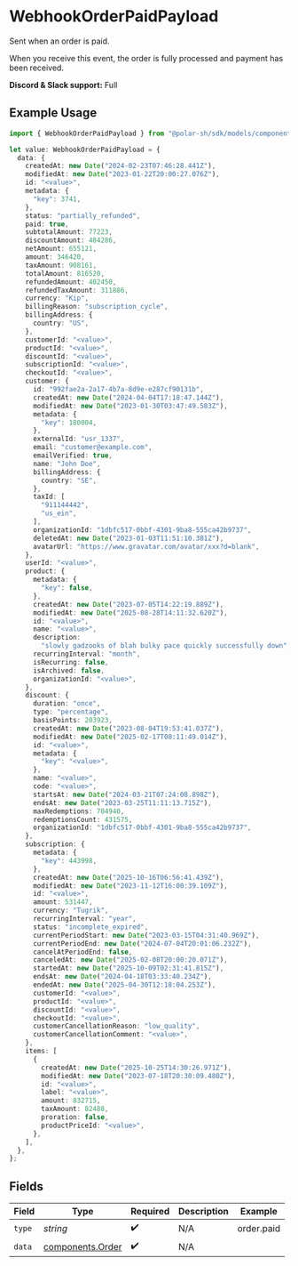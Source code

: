 # WebhookOrderPaidPayload

Sent when an order is paid.

When you receive this event, the order is fully processed and payment has been received.

**Discord & Slack support:** Full

## Example Usage

```typescript
import { WebhookOrderPaidPayload } from "@polar-sh/sdk/models/components/webhookorderpaidpayload.js";

let value: WebhookOrderPaidPayload = {
  data: {
    createdAt: new Date("2024-02-23T07:46:28.441Z"),
    modifiedAt: new Date("2023-01-22T20:00:27.076Z"),
    id: "<value>",
    metadata: {
      "key": 3741,
    },
    status: "partially_refunded",
    paid: true,
    subtotalAmount: 77223,
    discountAmount: 484286,
    netAmount: 655121,
    amount: 346420,
    taxAmount: 908161,
    totalAmount: 816520,
    refundedAmount: 402450,
    refundedTaxAmount: 311886,
    currency: "Kip",
    billingReason: "subscription_cycle",
    billingAddress: {
      country: "US",
    },
    customerId: "<value>",
    productId: "<value>",
    discountId: "<value>",
    subscriptionId: "<value>",
    checkoutId: "<value>",
    customer: {
      id: "992fae2a-2a17-4b7a-8d9e-e287cf90131b",
      createdAt: new Date("2024-04-04T17:18:47.144Z"),
      modifiedAt: new Date("2023-01-30T03:47:49.583Z"),
      metadata: {
        "key": 180004,
      },
      externalId: "usr_1337",
      email: "customer@example.com",
      emailVerified: true,
      name: "John Doe",
      billingAddress: {
        country: "SE",
      },
      taxId: [
        "911144442",
        "us_ein",
      ],
      organizationId: "1dbfc517-0bbf-4301-9ba8-555ca42b9737",
      deletedAt: new Date("2023-01-03T11:51:10.381Z"),
      avatarUrl: "https://www.gravatar.com/avatar/xxx?d=blank",
    },
    userId: "<value>",
    product: {
      metadata: {
        "key": false,
      },
      createdAt: new Date("2023-07-05T14:22:19.889Z"),
      modifiedAt: new Date("2025-08-28T14:11:32.620Z"),
      id: "<value>",
      name: "<value>",
      description:
        "slowly gadzooks of blah bulky pace quickly successfully down",
      recurringInterval: "month",
      isRecurring: false,
      isArchived: false,
      organizationId: "<value>",
    },
    discount: {
      duration: "once",
      type: "percentage",
      basisPoints: 203923,
      createdAt: new Date("2023-08-04T19:53:41.037Z"),
      modifiedAt: new Date("2025-02-17T08:11:49.014Z"),
      id: "<value>",
      metadata: {
        "key": "<value>",
      },
      name: "<value>",
      code: "<value>",
      startsAt: new Date("2024-03-21T07:24:08.898Z"),
      endsAt: new Date("2023-03-25T11:11:13.715Z"),
      maxRedemptions: 704940,
      redemptionsCount: 431575,
      organizationId: "1dbfc517-0bbf-4301-9ba8-555ca42b9737",
    },
    subscription: {
      metadata: {
        "key": 443998,
      },
      createdAt: new Date("2025-10-16T06:56:41.439Z"),
      modifiedAt: new Date("2023-11-12T16:00:39.109Z"),
      id: "<value>",
      amount: 531447,
      currency: "Tugrik",
      recurringInterval: "year",
      status: "incomplete_expired",
      currentPeriodStart: new Date("2023-03-15T04:31:40.969Z"),
      currentPeriodEnd: new Date("2024-07-04T20:01:06.232Z"),
      cancelAtPeriodEnd: false,
      canceledAt: new Date("2025-02-08T20:00:20.071Z"),
      startedAt: new Date("2025-10-09T02:31:41.815Z"),
      endsAt: new Date("2024-04-18T03:33:40.234Z"),
      endedAt: new Date("2025-04-30T12:18:04.253Z"),
      customerId: "<value>",
      productId: "<value>",
      discountId: "<value>",
      checkoutId: "<value>",
      customerCancellationReason: "low_quality",
      customerCancellationComment: "<value>",
    },
    items: [
      {
        createdAt: new Date("2025-10-25T14:30:26.971Z"),
        modifiedAt: new Date("2023-07-18T20:30:09.480Z"),
        id: "<value>",
        label: "<value>",
        amount: 832715,
        taxAmount: 82488,
        proration: false,
        productPriceId: "<value>",
      },
    ],
  },
};
```

## Fields

| Field                                                | Type                                                 | Required                                             | Description                                          | Example                                              |
| ---------------------------------------------------- | ---------------------------------------------------- | ---------------------------------------------------- | ---------------------------------------------------- | ---------------------------------------------------- |
| `type`                                               | *string*                                             | :heavy_check_mark:                                   | N/A                                                  | order.paid                                           |
| `data`                                               | [components.Order](../../models/components/order.md) | :heavy_check_mark:                                   | N/A                                                  |                                                      |